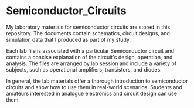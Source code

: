 # Semiconductor_Circuits
My laboratory materials for semiconductor circuits are stored in this repository. The documents contain schematics, circuit designs, and simulation data that I produced as part of my study.

Each lab file is associated with a particular Semiconductor circuit and contains a concise explanation of the circuit's design, operation, and analysis. The files are arranged by lab session and include a variety of subjects, such as operational amplifiers, transistors, and diodes.

In general, the lab materials offer a thorough introduction to semiconductor circuits and show how to use them in real-world scenarios. Students and amateurs interested in analogue electronics and circuit design can use them.
